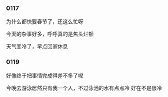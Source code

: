### 0117
为什么都快要春节了，还这么忙呀

今天的杂事好多，呼呼真的是焦头烂额

天气变冷了，早点回家休息

### 0119
好像终于把事情完成得差不多了呢

今晚去游泳居然只有我一个人，不过泳池的水有点点冷 好在不是很冷
